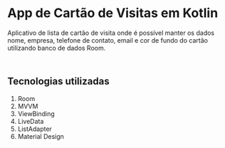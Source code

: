 # App de Cartão de Visitas em Kotlin

Aplicativo de lista de cartão de visita onde é possível manter os dados nome, empresa,
telefone de contato, email e cor de fundo do cartão utilizando banco de dados Room.

## <br />Tecnologias utilizadas
1. Room
2. MVVM
3. ViewBinding
4. LiveData
5. ListAdapter
6. Material Design